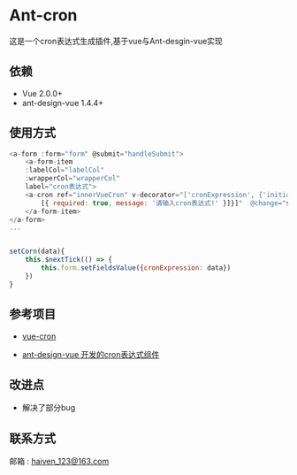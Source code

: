 # Ant-cron

这是一个cron表达式生成插件,基于vue与Ant-desgin-vue实现

## 依赖
- Vue 2.0.0+
- ant-design-vue 1.4.4+

## 使用方式
```javascript
<a-form :form="form" @submit="handleSubmit">     
    <a-form-item
    :labelCol="labelCol"
    :wrapperCol="wrapperCol"
    label="cron表达式">
    <a-cron ref="innerVueCron" v-decorator="['cronExpression', {'initialValue':'0 0 0 2 * ?',rules: 
        [{ required: true, message: '请输入cron表达式!' }]}]"  @change="setCorn"></a-cron>
    </a-form-item>
</a-form>
...


setCorn(data){
    this.$nextTick(() => {
        this.form.setFieldsValue({cronExpression: data})
    })
}
```
## 参考项目

- [vue-cron](https://github.com/1615450788/vue-cron)

- [ant-design-vue 开发的cron表达式组件](https://blog.csdn.net/chizhuo9591/article/details/100732548)

## 改进点

- 解决了部分bug
    
## 联系方式

邮箱 : haiven_123@163.com

